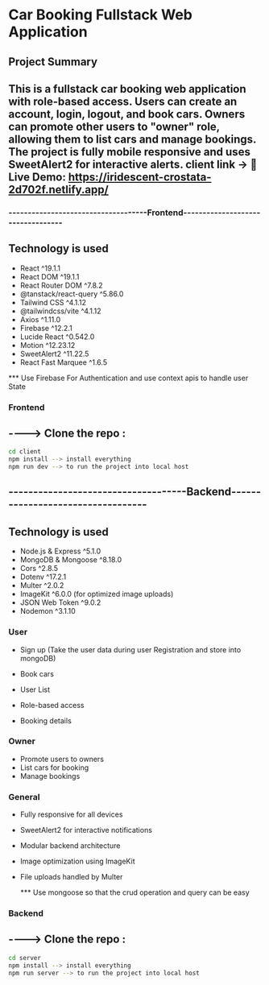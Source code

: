 # Car Booking Fullstack Web Application

## Project Summary

This is a **fullstack car booking web application** with role-based access. Users can create an account, login, logout, and book cars. Owners can promote other users to "owner" role, allowing them to list cars and manage bookings. The project is **fully mobile responsive** and uses **SweetAlert2** for interactive alerts.
client link -> 
🔗 **Live Demo:** [https://iridescent-crostata-2d702f.netlify.app/ ](https://iridescent-crostata-2d702f.netlify.app/)
---

### ------------------------------------Frontend----------------------------------

## Technology is used

- React ^19.1.1
- React DOM ^19.1.1
- React Router DOM ^7.8.2
- @tanstack/react-query ^5.86.0
- Tailwind CSS ^4.1.12
- @tailwindcss/vite ^4.1.12
- Axios ^1.11.0
- Firebase ^12.2.1
- Lucide React ^0.542.0
- Motion ^12.23.12
- SweetAlert2 ^11.22.5
- React Fast Marquee ^1.6.5

 <!-- Authentication  -->

\*\*\* Use Firebase For Authentication and use context apis to handle user State

### Frontend

## ----> Clone the repo :

```bash
cd client
npm install --> install everything
npm run dev --> to run the project into local host
```

## ------------------------------------Backend----------------------------------

## Technology is used

- Node.js & Express ^5.1.0
- MongoDB & Mongoose ^8.18.0
- Cors ^2.8.5
- Dotenv ^17.2.1
- Multer ^2.0.2
- ImageKit ^6.0.0 (for optimized image uploads)
- JSON Web Token ^9.0.2
- Nodemon ^3.1.10

### User

- Sign up (Take the user data during user Registration and store into mongoDB)

- Book cars
- User List
- Role-based access
- Booking details

### Owner

- Promote users to owners
- List cars for booking
- Manage bookings

### General

- Fully responsive for all devices
- SweetAlert2 for interactive notifications
- Modular backend architecture
- Image optimization using ImageKit
- File uploads handled by Multer

  \*\*\* Use mongoose so that the crud operation and query can be easy

### Backend

## ----> Clone the repo :

```bash
cd server
npm install --> install everything
npm run server --> to run the project into local host
```

